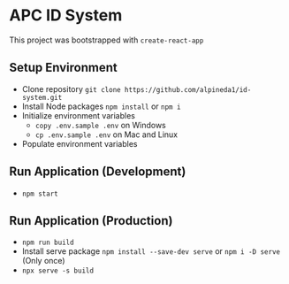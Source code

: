 # APC ID System

This project was bootstrapped with `create-react-app`

## Setup Environment

- Clone repository `git clone https://github.com/alpineda1/id-system.git`
- Install Node packages `npm install` or `npm i`
- Initialize environment variables
  - `copy .env.sample .env` on Windows
  - `cp .env.sample .env` on Mac and Linux
- Populate environment variables

## Run Application (Development)

- `npm start`

## Run Application (Production)

- `npm run build`
- Install serve package `npm install --save-dev serve` or `npm i -D serve` (Only once)
- `npx serve -s build`
